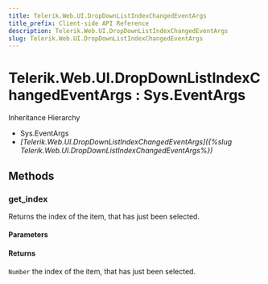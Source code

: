 ```yaml
---
title: Telerik.Web.UI.DropDownListIndexChangedEventArgs
title_prefix: Client-side API Reference
description: Telerik.Web.UI.DropDownListIndexChangedEventArgs
slug: Telerik.Web.UI.DropDownListIndexChangedEventArgs
---
```


# Telerik.Web.UI.DropDownListIndexChangedEventArgs : Sys.EventArgs 


Inheritance Hierarchy

* Sys.EventArgs
* *[Telerik.Web.UI.DropDownListIndexChangedEventArgs]({%slug Telerik.Web.UI.DropDownListIndexChangedEventArgs%})*


## Methods

###  get_index

Returns the index of the item, that has just been selected. 

#### Parameters

#### Returns

`Number` the index of the item, that has just been selected.


